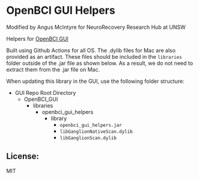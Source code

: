 # OpenBCI GUI Helpers

Modified by Angus McIntyre for NeuroRecovery Research Hub at UNSW

Helpers for [OpenBCI GUI](https://github.com/OpenBCI/OpenBCI_GUI)

Built using Github Actions for all OS. The .dylib files for Mac are also provided as an artifact. These files should be included in the `libraries` folder outside of the .jar file as shown below. As a result, we do not need to extract them from the .jar file on Mac.

When updating this library in the GUI, use the following folder structure:

- GUI Repo Root Directory
  - OpenBCI_GUI
    - libraries
      - openbci_gui_helpers
        - library
          - `openbci_gui_helpers.jar`
          - `libGanglionNativeScan.dylib`
          - `libGanglionScan.dylib`

## License:

MIT
